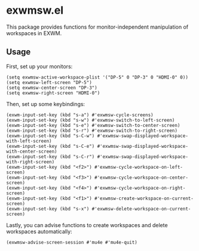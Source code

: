 # exwmsw.el

This package provides functions for monitor-independent manipulation of workspaces in EXWM.

## Usage

First, set up your monitors:

```elisp
(setq exwmsw-active-workspace-plist '("DP-5" 0 "DP-3" 0 "HDMI-0" 0))
(setq exwmsw-left-screen "DP-5")
(setq exwmsw-center-screen "DP-3")
(setq exwmsw-right-screen "HDMI-0")
```

Then, set up some keybindings:

```elisp
(exwm-input-set-key (kbd "s-a") #'exwmsw-cycle-screens)
(exwm-input-set-key (kbd "s-w") #'exwmsw-switch-to-left-screen)
(exwm-input-set-key (kbd "s-e") #'exwmsw-switch-to-center-screen)
(exwm-input-set-key (kbd "s-r") #'exwmsw-switch-to-right-screen)
(exwm-input-set-key (kbd "s-C-w") #'exwmsw-swap-displayed-workspace-with-left-screen)
(exwm-input-set-key (kbd "s-C-e") #'exwmsw-swap-displayed-workspace-with-center-screen)
(exwm-input-set-key (kbd "s-C-r") #'exwmsw-swap-displayed-workspace-with-right-screen)
(exwm-input-set-key (kbd "<f2>") #'exwmsw-cycle-workspace-on-left-screen)
(exwm-input-set-key (kbd "<f3>") #'exwmsw-cycle-workspace-on-center-screen)
(exwm-input-set-key (kbd "<f4>") #'exwmsw-cycle-workspace-on-right-screen)
(exwm-input-set-key (kbd "<f1>") #'exwmsw-create-workspace-on-current-screen)
(exwm-input-set-key (kbd "s-x") #'exwmsw-delete-workspace-on-current-screen)
```

Lastly, you can advise functions to create workspaces and delete workspaces automatically:
```elisp
(exwmsw-advise-screen-session #'mu4e #'mu4e-quit)
```
